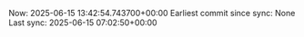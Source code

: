 Now: 2025-06-15 13:42:54.743700+00:00 Earliest commit since sync: None Last sync: 2025-06-15 07:02:50+00:00
